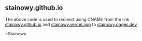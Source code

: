 ## stainowy.github.io
The above code is used to redirect using CNAME from the link [stainowy.github.io](https://stainowy.github.io) and [stainowy.vercel.app](https://stainowy.vercel.app) to [stainowy.pages.dev](https://stainowy.pages.dev)

~Stainowy
